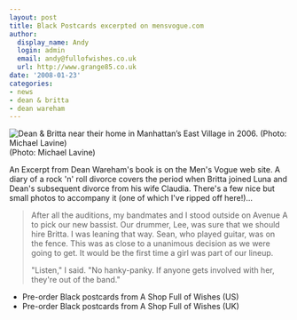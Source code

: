 ```yaml
---
layout: post
title: Black Postcards excerpted on mensvogue.com
author:
  display_name: Andy
  login: admin
  email: andy@fullofwishes.co.uk
  url: http://www.grange85.co.uk
date: '2008-01-23'
categories:
- news
- dean & britta
- dean wareham
---
```

<div class="imagebox-a"><img src="https://media.fullofwishes.co.uk/ahfow/uploads/2008/01/deanbritta.jpg" alt='Dean & Britta near their home in Manhattan’s East Village in 2006. (Photo: Michael Lavine)' /><br />
(Photo: Michael Lavine)</div>
<p>An Excerpt from Dean Wareham's book is on the Men's Vogue web site. A diary of a rock 'n' roll divorce covers the period when Britta joined Luna and Dean's subsequent divorce from his wife Claudia. There's a few nice but small photos to accompany it (one of which I've ripped off here!)...</p>
<blockquote><p>After all the auditions, my bandmates and I stood outside on Avenue A to pick our new bassist. Our drummer, Lee, was sure that we should hire Britta. I was leaning that way. Sean, who played guitar, was on the fence. This was as close to a unanimous decision as we were going to get. It would be the first time a girl was part of our lineup.</p>
<p>"Listen," I said. "No hanky-panky. If anyone gets involved with her, they're out of the band."</p></blockquote>
<ul>
<li>Pre-order Black postcards from A Shop Full of Wishes (US)</li>
<li>Pre-order Black postcards from A Shop Full of Wishes (UK)</li>
</ul>
